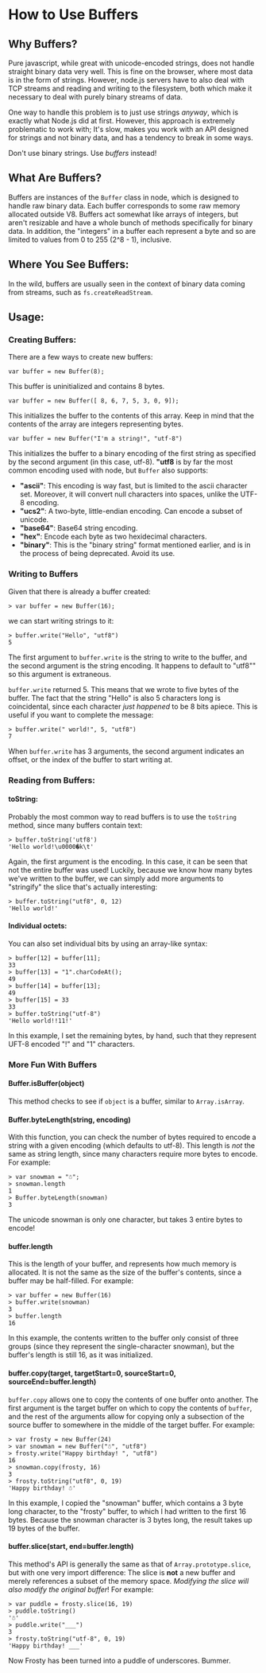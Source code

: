 # How to Use Buffers

## Why Buffers?

Pure javascript, while great with unicode-encoded strings, does not handle straight binary data very well. This is fine on the browser, where most data is in the form of strings. However, node.js servers have to also deal with TCP streams and reading and writing to the filesystem, both which make it necessary to deal with purely binary streams of data.

One way to handle this problem is to just use strings *anyway*, which is exactly what Node.js did at first. However, this approach is extremely problematic to work with; It's slow, makes you work with an API designed for strings and not binary data, and has a tendency to break in some ways.

Don't use binary strings. Use *buffers* instead!

## What Are Buffers?

Buffers are instances of the `Buffer` class in node, which is designed to handle raw binary data. Each buffer corresponds to some raw memory allocated outside V8. Buffers act somewhat like arrays of integers, but aren't resizable and have a whole bunch of methods specifically for binary data. In addition, the "integers" in a buffer each represent a byte and so are limited to values from 0 to 255 (2^8 - 1), inclusive.

## Where You See Buffers:

In the wild, buffers are usually seen in the context of binary data coming from streams, such as `fs.createReadStream`.

## Usage:

### Creating Buffers:

There are a few ways to create new buffers:

    var buffer = new Buffer(8);

This buffer is uninitialized and contains 8 bytes.

    var buffer = new Buffer([ 8, 6, 7, 5, 3, 0, 9]);

This initializes the buffer to the contents of this array. Keep in mind that the contents of the array are integers representing bytes.

    var buffer = new Buffer("I'm a string!", "utf-8")

This initializes the buffer to a binary encoding of the first string as specified by the second argument (in this case, utf-8). **"utf8** is by far the most common encoding used with node, but `Buffer` also supports:
* **"ascii"**: This encoding is way fast, but is limited to the ascii character set. Moreover, it will convert null characters into spaces, unlike the UTF-8 encoding.
* **"ucs2"**: A two-byte, little-endian encoding. Can encode a subset of unicode.
* **"base64"**: Base64 string encoding.
* **"hex"**: Encode each byte as two hexidecimal characters.
* **"binary"**: This is the "binary string" format mentioned earlier, and is in the process of being deprecated. Avoid its use.

### Writing to Buffers

Given that there is already a buffer created:

    > var buffer = new Buffer(16);

we can start writing strings to it:

    > buffer.write("Hello", "utf8")
    5

The first argument to `buffer.write` is the string to write to the buffer, and the second argument is the string encoding. It happens to default to "utf8"" so this argument is extraneous.

`buffer.write` returned 5. This means that we wrote to five bytes of the buffer. The fact that the string "Hello" is also 5 characters long is coincidental, since each character *just happened* to be 8 bits apiece. This is useful if you want to complete the message:

    > buffer.write(" world!", 5, "utf8")
    7

When `buffer.write` has 3 arguments, the second argument indicates an offset, or the index of the buffer to start writing at.

### Reading from Buffers:

#### toString:

Probably the most common way to read buffers is to use the `toString` method, since many buffers contain text:

    > buffer.toString('utf8')
    'Hello world!\u0000�k\t'

Again, the first argument is the encoding. In this case, it can be seen that not the entire buffer was used! Luckily, because we know how many bytes we've written to the buffer, we can simply add more arguments to "stringify" the slice that's actually interesting:

    > buffer.toString("utf8", 0, 12)
    'Hello world!'

#### Individual octets:

You can also set individual bits by using an array-like syntax:

    > buffer[12] = buffer[11];
    33
    > buffer[13] = "1".charCodeAt();
    49
    > buffer[14] = buffer[13];
    49
    > buffer[15] = 33
    33
    > buffer.toString("utf-8")
    'Hello world!!11!'

In this example, I set the remaining bytes, by hand, such that they represent UFT-8 encoded "!" and "1" characters.

### More Fun With Buffers

#### Buffer.isBuffer(object)

This method checks to see if `object` is a buffer, similar to `Array.isArray`.

#### Buffer.byteLength(string, encoding)

With this function, you can check the number of bytes required to encode a string with a given encoding (which defaults to utf-8). This length is *not* the same as string length, since many characters require more bytes to encode. For example:

    > var snowman = "☃";
    > snowman.length
    1
    > Buffer.byteLength(snowman)
    3

The unicode snowman is only one character, but takes 3 entire bytes to encode!

#### buffer.length

This is the length of your buffer, and represents how much memory is allocated. It is not the same as the size of the buffer's contents, since a buffer may be half-filled. For example:

    > var buffer = new Buffer(16)
    > buffer.write(snowman)
    3
    > buffer.length
    16

In this example, the contents written to the buffer only consist of three groups (since they represent the single-character snowman), but the buffer's length is still 16, as it was initialized.

#### buffer.copy(target, targetStart=0, sourceStart=0, sourceEnd=buffer.length)

`buffer.copy` allows one to copy the contents of one buffer onto another. The first argument is the target buffer on which to copy the contents of `buffer`, and the rest of the arguments allow for copying only a subsection of the source buffer to somewhere in the middle of the target buffer. For example:

    > var frosty = new Buffer(24)
    > var snowman = new Buffer("☃", "utf8")
    > frosty.write("Happy birthday! ", "utf8")
    16
    > snowman.copy(frosty, 16)
    3
    > frosty.toString("utf8", 0, 19)
    'Happy birthday! ☃'

In this example, I copied the "snowman" buffer, which contains a 3 byte long character, to the "frosty" buffer, to which I had written to the first 16 bytes. Because the snowman character is 3 bytes long, the result takes up 19 bytes of the buffer.

#### buffer.slice(start, end=buffer.length)

This method's API is generally the same as that of `Array.prototype.slice`, but with one very import difference: The slice is **not** a new buffer and merely references a subset of the memory space. *Modifying the slice will also modify the original buffer*! For example:

    > var puddle = frosty.slice(16, 19)
    > puddle.toString()
    '☃'
    > puddle.write("___")
    3
    > frosty.toString("utf-8", 0, 19)
    'Happy birthday! ___'

Now Frosty has been turned into a puddle of underscores. Bummer.